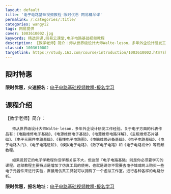 ```yaml
---
layout: default
title: '电子电路基础视频教程-限时优惠-网易精品课'
permalink: /:categories/:title/
categories: wangyi2
tags: 网易提供
cover: 1003610002.jpg
keywords: 精选网课,网易云课堂,电子电路基础视频教程
description: 【教学老师】简介：师从世界级设计大师Walte·leson，多年外企设计研发工作经验。关于电子方面的代表作品有：《电脑维
classid: 1003610002
targetlink: https://study.163.com/course/introduction/1003610002.htm?share=1&shareId=1025206652&utm_campaign=share&utm_medium=iphoneShare&utm_source=&utm_u=1025206652
---
```


## 限时特惠

**限时优惠，火速报名**：[电子电路基础视频教程-报名学习](https://study.163.com/course/introduction/1003610002.htm?share=1&shareId=1025206652&utm_campaign=share&utm_medium=iphoneShare&utm_source=&utm_u=1025206652)

## 课程介绍

【教学老师】简介：

       师从世界级设计大师Walte·leson，多年外企设计研发工作经验。关于电子方面的代表作品有：《电脑维修电子基础》、《电源维修电子基础》、《电源维修电路详解》、《主板维修芯片基础》、《电子元器件电路基础》、《看懂电子电路图》、《电脑维修必备基础》、《电子电路基础》、《电子电路入门》、《电子电路进阶》、《模拟电子电路》、《数字电子电路》和《电子电路设计》等视频教程。

       如果说其它的电子学教程你没学都关系不大，但这部『电子电路基础』则是你必须要学习的课程。这部教程主要特点是增加了仿真工具的使用，也就是说你不需要去电子城或网上购买一些电子元器件来进行实验，直接用仿真工具就可以拥有了一个虚拟工作室，进行各种各样的电路分析。

**限时优惠，报名地址**：[电子电路基础视频教程-报名学习](https://study.163.com/course/introduction/1003610002.htm?share=1&shareId=1025206652&utm_campaign=share&utm_medium=iphoneShare&utm_source=&utm_u=1025206652)

